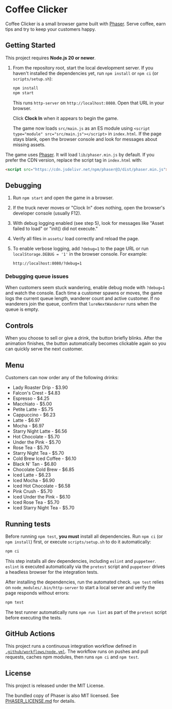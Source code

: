 # Coffee Clicker

Coffee Clicker is a small browser game built with [Phaser](https://phaser.io/). Serve coffee, earn tips and try to keep your customers happy.

## Getting Started

This project requires **Node.js 20 or newer**.

1. From the repository root, start the local development server. If you haven't
   installed the dependencies yet, run `npm install` or `npm ci` (or
   `scripts/setup.sh`):

   ```bash
   npm install
   npm start
   ```

   This runs `http-server` on `http://localhost:8080`. Open that URL in your browser.

   Click **Clock In** when it appears to begin the game.

   The game now loads `src/main.js` as an ES module using
   `<script type="module" src="src/main.js"></script>` in `index.html`. If the page
   stays blank, open the browser console and look for messages about missing
   assets.



The game uses [Phaser](https://phaser.io/). It will load `lib/phaser.min.js` by default. If you prefer the CDN version, replace the script tag in `index.html` with:

```html
<script src="https://cdn.jsdelivr.net/npm/phaser@3/dist/phaser.min.js"></script>
```

## Debugging

1. Run `npm start` and open the game in a browser.
2. If the truck never moves or "Clock In" does nothing, open the browser's developer console (usually F12).
3. With debug logging enabled (see step 5), look for messages like
   "Asset failed to load" or "init() did not execute."
4. Verify all files in `assets/` load correctly and reload the page.
5. To enable verbose logging, add `?debug=1` to the page URL or run
   `localStorage.DEBUG = '1'` in the browser console. For example:

   ```
   http://localhost:8080/?debug=1
   ```

### Debugging queue issues

When customers seem stuck wandering, enable debug mode with `?debug=1` and
watch the console. Each time a customer spawns or moves, the game logs the
current queue length, wanderer count and active customer. If no wanderers join
the queue, confirm that `lureNextWanderer` runs when the queue is empty.

## Controls

When you choose to sell or give a drink, the button briefly blinks.
After the animation finishes, the button automatically becomes
clickable again so you can quickly serve the next customer.

## Menu

Customers can now order any of the following drinks:

* Lady Roaster Drip - $3.90
* Falcon's Crest - $4.83
* Espresso - $4.25
* Macchiato - $5.00
* Petite Latte - $5.75
* Cappuccino - $6.23
* Latte - $6.97
* Mocha - $6.97
* Starry Night Latte - $6.56
* Hot Chocolate - $5.70
* Under the Pink - $5.70
* Rose Tea - $5.70
* Starry Night Tea - $5.70
* Cold Brew Iced Coffee - $6.10
* Black N' Tan - $6.80
* Chocolate Cold Brew - $6.85
* Iced Latte - $6.23
* Iced Mocha - $6.90
* Iced Hot Chocolate - $6.58
* Pink Crush - $5.70
* Iced Under the Pink - $6.10
* Iced Rose Tea - $5.70
* Iced Starry Night Tea - $5.70

## Running tests

Before running `npm test`, **you must** install all dependencies. Run `npm ci`
(or `npm install`) first, or execute `scripts/setup.sh` to do it automatically:

```bash
npm ci
```

This step installs all dev dependencies, including `eslint` and `puppeteer`.
`eslint` is executed automatically via the `pretest` script and `puppeteer`
drives a headless browser for the integration tests.

After installing the dependencies, run the automated check. `npm test` relies on
`node_modules/.bin/http-server` to start a local server and verify the page
responds without errors:

```bash
npm test
```

The test runner automatically runs `npm run lint` as part of the `pretest`
script before executing the tests.

## GitHub Actions

This project runs a continuous integration workflow defined in
[`.github/workflows/node.yml`](.github/workflows/node.yml). The workflow runs on
pushes and pull requests, caches npm modules, then runs `npm ci` and `npm test`.

## License

This project is released under the MIT License.

The bundled copy of Phaser is also MIT licensed. See [PHASER_LICENSE.md](PHASER_LICENSE.md) for details.


